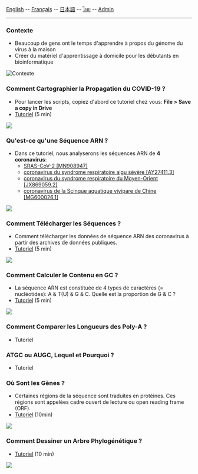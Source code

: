 [English](../en/) -- [Français](../fr/) -- [日本語](../ja/) -- [ไทย](../th/) -- [Admin](../admin.md)

***

### Contexte

* Beaucoup de gens ont le temps d'apprendre à propos du génome du virus à la maison
* Créer du matériel d'apprentissage à domicile pour les débutants en bioinformatique

![Contexte](https://user-images.githubusercontent.com/4862919/78474337-132c4e00-776e-11ea-86da-6f09aaa1aef8.jpg)

### Comment Cartographier la Propagation du COVID-19 ?

* Pour lancer les scripts, copiez d'abord ce tutoriel chez vous: **File > Save a copy in Drive**
* [Tutoriel](https://colab.research.google.com/drive/1zBD5DzbK2Yz2-oPiFgWn8JTIfeFbs8UA) (5 min)

![](https://user-images.githubusercontent.com/4862919/78878771-20eb1780-7a7d-11ea-85da-71049fea984e.jpg)

### Qu'est-ce qu'une Séquence ARN ?
* Dans ce tutoriel, nous analyserons les séquences ARN de **4 coronavirus**:
  * [SRAS-CoV-2 [MN908947]](https://www.ncbi.nlm.nih.gov/nuccore/MN908947)
  * [coronavirus du syndrome respiratoire aigu sévère [AY27411.3]](https://www.ncbi.nlm.nih.gov/nuccore/AY274119.3)
  * [coronavirus du syndrome respiratoire du Moyen-Orient [JX869059.2]](https://www.ncbi.nlm.nih.gov/nuccore/JX869059.2)
  * [coronavirus de la Scinque aquatique vivipare de Chine [MG600026.1]](https://www.ncbi.nlm.nih.gov/nuccore/MG600026.1)

![](https://user-images.githubusercontent.com/4862919/78664676-b4e2a500-78fe-11ea-82da-ade58ad0813c.jpg)

### Comment Télécharger les Séquences ?

* Comment télécharger les données de séquence ARN des coronavirus à partir des archives de données publiques.
* [Tutoriel](https://colab.research.google.com/drive/1fzwQZY71kBxUYevOSuTcOr-ozmdFtJz6) (5 min)

![](https://user-images.githubusercontent.com/4862919/78663059-b2328080-78fb-11ea-8b13-0f78289c9236.jpg)

### Comment Calculer le Contenu en GC ?

* La séquence ARN est constituée de 4 types de caractères (= nucléotides): A & T(U) & G & C. Quelle est la proportion de G & C ?
* [Tutoriel](https://colab.research.google.com/drive/1FF6af2lpa7_2gvE3TpThveq9zw7XARRt) (5 min)

![](https://user-images.githubusercontent.com/4862919/78663068-b52d7100-78fb-11ea-92c1-8e68a9377a81.jpg)

### Comment Comparer les Longueurs des Poly-A ?

* Tutoriel

### ATGC ou AUGC, Lequel et Pourquoi ?

* Tutoriel

### Où Sont les Gènes ?

* Certaines régions de la séquence sont traduites en protéines. Ces régions sont appelées cadre ouvert de lecture ou open reading frame (ORF).
* [Tutoriel](https://colab.research.google.com/drive/1wLQqviJUX5WVxJSFzTWoxila__I2wV2v) (10min)

![](https://user-images.githubusercontent.com/4862919/78889076-31a38980-7a8d-11ea-861c-9ab4c4026343.jpg)

### Comment Dessiner un Arbre Phylogénétique ?

* [Tutoriel](https://colab.research.google.com/drive/1gNeF1gBOgGruXweBL77qcOm6rjp1wxvA) (10 min)

![](https://user-images.githubusercontent.com/4862919/78868580-630c5d00-7a6d-11ea-92f3-f16dd7060dd1.jpg)
